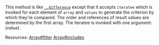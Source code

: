 This method is like <a href="#difference"><code>\_.difference</code></a> except that it accepts <code>iteratee</code> which is invoked for each element of <code>array</code> and <code>values</code> to generate the criterion by which they're compared. The order and references of result values are determined by the first array. The iteratee is invoked with one argument:<br><em>(value)</em>.

Resources: [Array#filter](https://developer.mozilla.org/docs/Web/JavaScript/Reference/Global_Objects/Array/filter) [Array#includes](https://developer.mozilla.org/docs/Web/JavaScript/Reference/Global_Objects/Array/includes)
